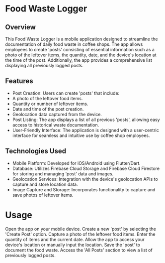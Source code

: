 # Food Waste Logger

## Overview

This Food Waste Logger is a mobile application designed to streamline the documentation of daily food waste in coffee shops. The app allows employees to create 'posts' consisting of essential information such as a photo of the leftover items, the quantity, date, and the device's location at the time of the post. Additionally, the app provides a comprehensive list displaying all previously logged posts.

## Features

- Post Creation: Users can create 'posts' that include:
- A photo of the leftover food items.
- Quantity or number of leftover items.
- Date and time of the post creation.
- Geolocation data captured from the device.
- Post Listing: The app displays a list of all previous 'posts', allowing easy access to historical waste documentation.
- User-Friendly Interface: The application is designed with a user-centric interface for seamless and intuitive use by coffee shop employees.

## Technologies Used

- Mobile Platform: Developed for iOS/Android using Flutter/Dart.
- Database: Utilizes Firebase Cloud Storage and Firebase Cloud Firestore for storing and managing 'post' data and images.
- Geolocation Services: Integration with the device's geolocation APIs to capture and store location data.
- Image Capture and Storage: Incorporates functionality to capture and save photos of leftover items.

# Usage

Open the app on your mobile device.
Create a new 'post' by selecting the 'Create Post' option.
Capture a photo of the leftover food items.
Enter the quantity of items and the current date.
Allow the app to access your device's location or manually input the location.
Save the 'post' to document the food waste.
Access the 'All Posts' section to view a list of previously logged posts.
